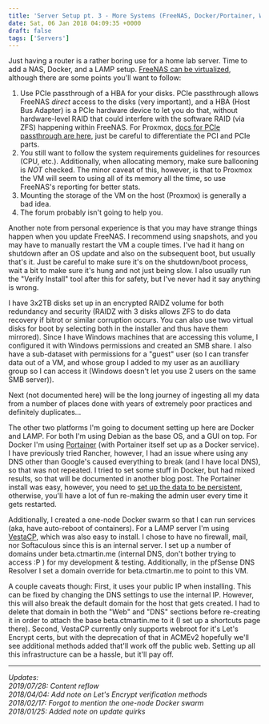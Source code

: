 ```yaml
---
title: 'Server Setup pt. 3 - More Systems (FreeNAS, Docker/Portainer, Web/LAMP)'
date: Sat, 06 Jan 2018 04:09:35 +0000
draft: false
tags: ['Servers']
---
```


Just having a router is a rather boring use for a home lab server.
Time to add a NAS, Docker, and a LAMP setup.
[FreeNAS can be virtualized](https://www.freenas.org/blog/yes-you-can-virtualize-freenas/), although there are some points you'll want to follow:

<!--more-->

1.  Use PCIe passthrough of a HBA for your disks.
PCIe passthrough allows FreeNAS _direct_ access to the disks (very important), and a HBA (Host Bus Adapter) is a PCIe hardware device to let you do that, without hardware-level RAID that could interfere with the software RAID (via ZFS) happening within FreeNAS.
For Proxmox, [docs for PCIe passthrough are here](https://pve.proxmox.com/wiki/Pci_passthrough), just be careful to differentiate the PCI and PCIe parts.
2.  You still want to follow the system requirements guidelines for resources (CPU, etc.).
Additionally, when allocating memory, make sure ballooning is _NOT_ checked.
The minor caveat of this, however, is that to Proxmox the VM will seem to using all of its memory all the time, so use FreeNAS's reporting for better stats.
3.  Mounting the storage of the VM on the host (Proxmox) is generally a bad idea.
4.  The forum probably isn't going to help you.

Another note from personal experience is that you may have strange things happen when you update FreeNAS.
I recommend using snapshots, and you may have to manually restart the VM a couple times.
I've had it hang on shutdown after an OS update and also on the subsequent boot, but usually that's it.
Just be careful to make sure it's on the shutdown/boot process, wait a bit to make sure it's hung and not just being slow.
I also usually run the "Verify Install" tool after this for safety, but I've never had it say anything is wrong.

I have 3x2TB disks set up in an encrypted RAIDZ volume for both redundancy and security (RAIDZ with 3 disks allows ZFS to do data recovery if bitrot or similar corruption occurs. You can also use two virtual disks for boot by selecting both in the installer and thus have them mirrored).
Since I have Windows machines that are accessing this volume, I configured it with Windows permissions and created an SMB share.
I also have a sub-dataset with permissions for a "guest" user (so I can transfer data out of a VM, and whose group I added to my user as an auxilliary group so I can access it (Windows doesn't let you use 2 users on the same SMB server)).

Next (not documented here) will be the long journey of ingesting all my data from a number of places done with years of extremely poor practices and definitely duplicates...

The other two platforms I'm going to document setting up here are Docker and LAMP.
For both I'm using Debian as the base OS, and a GUI on top.
For Docker I'm using [Portainer](https://portainer.io/) (with Portainer itself set up as a Docker service).
I have previously tried Rancher, however, I had an issue where using any DNS other than Google's caused everything to break (and I have local DNS), so that was not repeated.
I tried to set some stuff in Docker, but had mixed results, so that will be documented in another blog post.
The Portainer install was easy, however, you need to [set up the data to be persistent](https://portainer.readthedocs.io/en/stable/deployment.html#persist-portainer-data), otherwise, you'll have a lot of fun re-making the admin user every time it gets restarted.

Additionally, I created a one-node Docker swarm so that I can run services (aka, have auto-reboot of containers).
For a LAMP server I'm using [VestaCP](https://vestacp.com/), which was also easy to install.
I chose to have no firewall, mail, nor Softaculous since this is an internal server.
I set up a number of domains under beta.ctmartin.me (internal DNS, don't bother trying to access :P ) for my development & testing.
Additionally, in the pfSense DNS Resolver I set a domain override for beta.ctmartin.me to point to this VM.

A couple caveats though: First, it uses your public IP when installing.
This can be fixed by changing the DNS settings to use the internal IP.
However, this will also break the default domain for the host that gets created.
I had to delete that domain in both the "Web" and "DNS" sections before re-creating it in order to attach the base beta.ctmartin.me to it (I set up a shortcuts page there).
Second, VestaCP currently only supports webroot for it's Let's Encrypt certs, but with the deprecation of that in ACMEv2 hopefully we'll see additional methods added that'll work off the public web.
Setting up all this infrastructure can be a hassle, but it'll pay off.

---

_Updates:_  
_2019/07/28: Content reflow_  
_2018/04/04: Add note on Let's Encrypt verification methods_  
_2018/02/17: Forgot to mention the one-node Docker swarm_  
_2018/01/25: Added note on update quirks_
